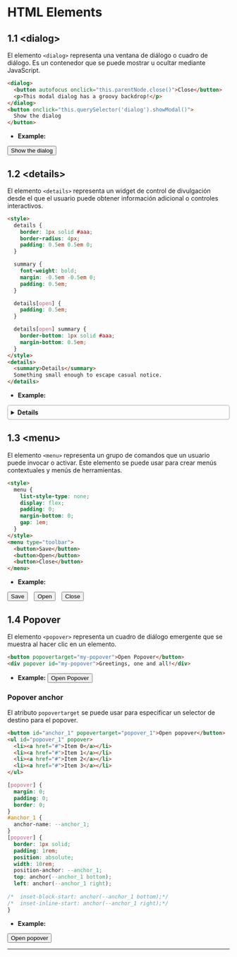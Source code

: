 # HTML Elements

## 1.1 \<dialog\>

El elemento `<dialog>` representa una ventana de diálogo o cuadro de diálogo. Es un contenedor que se puede mostrar u ocultar mediante JavaScript.

```html
<dialog>
  <button autofocus onclick="this.parentNode.close()">Close</button>
  <p>This modal dialog has a groovy backdrop!</p>
</dialog>
<button onclick="this.querySelector('dialog').showModal()">
  Show the dialog
</button>
```

- **Example:**
<dialog>
  <button autofocus onclick="this.parentNode.close()">Close</button>
  <p>This modal dialog has a groovy backdrop!</p>
</dialog>
<button onclick="document.querySelector('dialog').showModal()">
  Show the dialog
</button>

## 1.2 \<details\>

El elemento `<details>` representa un widget de control de divulgación desde el que el usuario puede obtener información adicional o controles interactivos.

```html
<style>
  details {
    border: 1px solid #aaa;
    border-radius: 4px;
    padding: 0.5em 0.5em 0;
  }

  summary {
    font-weight: bold;
    margin: -0.5em -0.5em 0;
    padding: 0.5em;
  }

  details[open] {
    padding: 0.5em;
  }

  details[open] summary {
    border-bottom: 1px solid #aaa;
    margin-bottom: 0.5em;
  }
</style>
<details>
  <summary>Details</summary>
  Something small enough to escape casual notice.
</details>
```

- **Example:**

<style>
  details {
    border: 1px solid #aaa;
    border-radius: 4px;
    padding: 0.5em 0.5em 0;
  }

  summary {
    font-weight: bold;
    margin: -0.5em -0.5em 0;
    padding: 0.5em;
  }

  details[open] {
    padding: 0.5em;
  }

  details[open] summary {
    border-bottom: 1px solid #aaa;
    margin-bottom: 0.5em;
  }
</style>
<details>
  <summary>Details</summary>
  Something small enough to escape casual notice.
</details>

## 1.3 \<menu\>

El elemento `<menu>` representa un grupo de comandos que un usuario puede invocar o activar. Este elemento se puede usar para crear menús contextuales y menús de herramientas.

```html
<style>
  menu {
    list-style-type: none;
    display: flex;
    padding: 0;
    margin-bottom: 0;
    gap: 1em;
  }
</style>
<menu type="toolbar">
  <button>Save</button>
  <button>Open</button>
  <button>Close</button>
</menu>
```
- **Example:**
<style>
  menu {
    list-style-type: none;
    display: flex;
    padding: 0;
    margin-bottom: 0;
    gap: 1em;
  }
</style>
<menu type="toolbar">
  <button>Save</button>
  <button>Open</button>
  <button>Close</button>
</menu>

## 1.4 Popover

El elemento `<popover>` representa un cuadro de diálogo emergente que se muestra al hacer clic en un elemento.

```html
<button popovertarget="my-popover">Open Popover</button>
<div popover id="my-popover">Greetings, one and all!</div>
```
- **Example:**
<button popovertarget="my-popover">Open Popover</button>
<div popover id="my-popover">Greetings, one and all!</div>

### Popover anchor

El atributo `popovertarget` se puede usar para especificar un selector de destino para el popover.

```html
<button id="anchor_1" popovertarget="popover_1">Open popover</button>
<ul id="popover_1" popover>
  <li><a href="#">Item 0</a></li>
  <li><a href="#">Item 1</a></li>
  <li><a href="#">Item 2</a></li>
  <li><a href="#">Item 3</a></li>
</ul>
```
```css
[popover] {
  margin: 0;
  padding: 0;
  border: 0;
}
#anchor_1 {
  anchor-name: --anchor_1;
}
[popover] {
  border: 1px solid;
  padding: 1rem;
  position: absolute;
  width: 10rem;
  position-anchor: --anchor_1;
  top: anchor(--anchor_1 bottom); 
  left: anchor(--anchor_1 right); 
  
/*  inset-block-start: anchor(--anchor_1 bottom);*/
/*  inset-inline-start: anchor(--anchor_1 right);*/
}

```
- **Example:**

<style>
  [popover] {
    margin: 0;
    padding: 0;
    border: 0;
  }
  #anchor_1 {
    anchor-name: --anchor_1;
  }
  [popover] {
    border: 1px solid;
    padding: 1rem;
    position: absolute;
    width: 10rem;
    position-anchor: --anchor_1;
    top: anchor(--anchor_1 top); 
    left: anchor(--anchor_1 right); 
  /*  inset-block-start: anchor(--anchor_1 bottom);*/
  /*  inset-inline-start: anchor(--anchor_1 right);*/
  }
</style>
<button id="anchor_1" popovertarget="popover_1">Open popover</button>
<ul id="popover_1" popover>
  <li><a href="#">Item 0</a></li>
  <li><a href="#">Item 1</a></li>
  <li><a href="#">Item 2</a></li>
  <li><a href="#">Item 3</a></li>
</ul>

---

<div style="height:30vh"></div>
